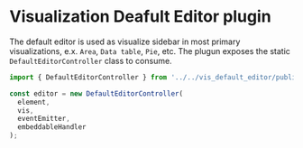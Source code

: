 # Visualization Deafult Editor plugin

The default editor is used as visualize sidebar in most primary visualizations, e.x. `Area`, `Data table`, `Pie`, etc.
The plugun exposes the static `DefaultEditorController` class to consume.

```ts
import { DefaultEditorController } from '../../vis_default_editor/public';

const editor = new DefaultEditorController(
  element,
  vis,
  eventEmitter,
  embeddableHandler
);
```